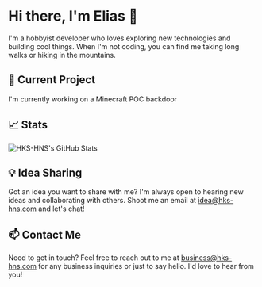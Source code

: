 # Hi there, I'm Elias 👋

I'm a hobbyist developer who loves exploring new technologies and building cool things. When I'm not coding, you can find me taking long walks or hiking in the mountains.
 
## 🔭 Current Project

I'm currently working on a Minecraft POC backdoor

## 📈 Stats

<img align="center" alt="HKS-HNS's GitHub Stats" src="https://github-readme-stats.vercel.app/api?username=hks-hns&show_icons=true&theme=dracula&layout=compact" />

## 💡 Idea Sharing

Got an idea you want to share with me? I'm always open to hearing new ideas and collaborating with others. Shoot me an email at idea@hks-hns.com and let's chat!

## 📫 Contact Me

Need to get in touch? Feel free to reach out to me at business@hks-hns.com for any business inquiries or just to say hello. I'd love to hear from you!

